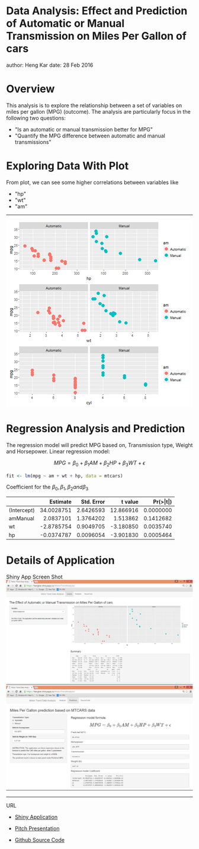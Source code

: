 Data Analysis: Effect and Prediction of Automatic or Manual Transmission on Miles Per Gallon of cars
========================================================
author: Heng Kar
date: 28 Feb 2016

Overview
========================================================

This analysis is to explore the relationship between a set of variables on miles per gallon (MPG) (outcome). The analysis are particularly focus in the following two questions:

- "Is an automatic or manual transmission better for MPG"
- "Quantify the MPG difference between automatic and manual transmissions"


Exploring Data With Plot
========================================================

From plot, we can see some higher correlations between variables like 
- "hp"
- "wt"
- "am"

***

![plot of chunk unnamed-chunk-1](MotorTrendApplication-figure/unnamed-chunk-1-1.png)

Regression Analysis and Prediction
========================================================
The regression model will predict MPG based on, Transmission type, Weight and Horsepower. Linear regression model:

$$MPG = \beta_0 + \beta_{1}AM + \beta_{2}HP + \beta_{3}WT + \epsilon$$


```r
fit <- lm(mpg ~ am + wt + hp, data = mtcars)
```

Coefficient for the $\beta_0, \beta_1, \beta_2 and \beta_3$


|            |   Estimate| Std. Error|   t value| Pr(>&#124;t&#124;)|
|:-----------|----------:|----------:|---------:|------------------:|
|(Intercept) | 34.0028751|  2.6426593| 12.866916|          0.0000000|
|amManual    |  2.0837101|  1.3764202|  1.513862|          0.1412682|
|wt          | -2.8785754|  0.9049705| -3.180850|          0.0035740|
|hp          | -0.0374787|  0.0096054| -3.901830|          0.0005464|

Details of Application
========================================================

Shiny App Screen Shot
![Shiny App](MotorTrendApplication-figure/plot.png "Plot")
![Shiny App](MotorTrendApplication-figure/predict.png "prediction")

***

URL

- [Shiny Application](https://hengkar.shinyapps.io/MotorTrendAnalysis/)

- [Pitch Presentation](https://hengkar.shinyapps.io/MotorTrendAnalysis/)

- [Github Source Code](https://github.com/hengkar/Developing_Data_Products-Assignment)

